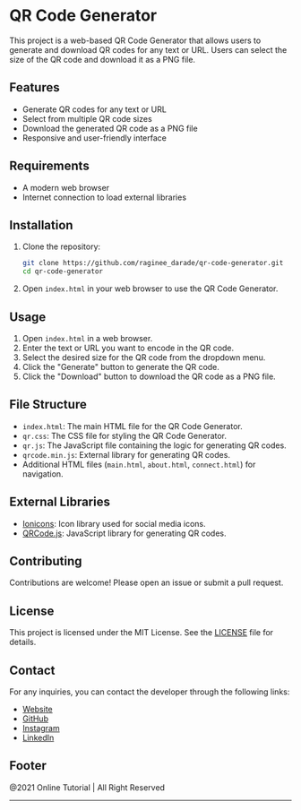 # QR Code Generator

This project is a web-based QR Code Generator that allows users to generate and download QR codes for any text or URL. Users can select the size of the QR code and download it as a PNG file.

## Features

- Generate QR codes for any text or URL
- Select from multiple QR code sizes
- Download the generated QR code as a PNG file
- Responsive and user-friendly interface

## Requirements

- A modern web browser
- Internet connection to load external libraries

## Installation

1. Clone the repository:
    ```bash
    git clone https://github.com/raginee_darade/qr-code-generator.git
    cd qr-code-generator
    ```

2. Open `index.html` in your web browser to use the QR Code Generator.

## Usage

1. Open `index.html` in a web browser.
2. Enter the text or URL you want to encode in the QR code.
3. Select the desired size for the QR code from the dropdown menu.
4. Click the "Generate" button to generate the QR code.
5. Click the "Download" button to download the QR code as a PNG file.

## File Structure

- `index.html`: The main HTML file for the QR Code Generator.
- `qr.css`: The CSS file for styling the QR Code Generator.
- `qr.js`: The JavaScript file containing the logic for generating QR codes.
- `qrcode.min.js`: External library for generating QR codes.
- Additional HTML files (`main.html`, `about.html`, `connect.html`) for navigation.

## External Libraries

- [Ionicons](https://ionicons.com/): Icon library used for social media icons.
- [QRCode.js](https://github.com/davidshimjs/qrcodejs): JavaScript library for generating QR codes.

## Contributing

Contributions are welcome! Please open an issue or submit a pull request.

## License

This project is licensed under the MIT License. See the [LICENSE](LICENSE) file for details.

## Contact

For any inquiries, you can contact the developer through the following links:

- [Website](https://sites.google.com/view/ragineedarade/home)
- [GitHub](https://github.com/ragineedarade)
- [Instagram](https://www.instagram.com/raginee_darade/?hl=en)
- [LinkedIn](https://www.linkedin.com/in/raginee-darade/)

## Footer

@2021 Online Tutorial | All Right Reserved

---

 
